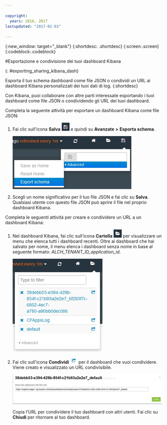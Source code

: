 ```yaml
---

copyright:
  years: 2016, 2017
lastupdated: "2017-02-03"

---
```


<!-- Common attributes used in the template are defined as follows: -->
{:new_window: target="_blank"}
{:shortdesc: .shortdesc}
{:screen:.screen}
{:codeblock:.codeblock}


#Esportazione e condivisione dei tuoi dashboard Kibana
<!-- for example, Uploading your data -->
{: #exporting_sharing_kibana_dash}
<!-- Provide an appropriate ID above -->

<!-- The short description section should include a sentence describing why this task is needed. For search engine optimization, include the service long name and "Bluemix". For example: -->

Esporta il tuo schema dashboard come file JSON o condividi un URL ai dashboard Kibana personalizzati dei tuoi dati di log. 
{:shortdesc}

<!-- Include a sentence to briefly introduce the steps/subtopics. Example: -->
Con Kibana, puoi collaborare con altre parti interessate esportando i tuoi dashboard come file JSON o condividendo gli URL dei tuoi dashboard.

Completa la seguente attività per esportare un dashboard Kibana come file JSON:

1. Fai clic sull'icona **Salva** ![icona Salva](images/logging_save.jpg) e quindi su **Avanzate** **>** **Esporta schema**.

    ![Esporta dashboard come file JSON](images/logging_export_json.jpg)

2. Scegli un nome significativo per il tuo file JSON e fai clic su **Salva**. Qualsiasi utente con questo file JSON può aprire il file nel proprio dashboard Kibana. 

Completa le seguenti attività per creare e condividere un URL a un dashboard Kibana:

1. Nel dashboard Kibana, fai clic sull'icona **Cartella** ![icona Cartella](images/logging_folder.jpg) per visualizzare un menu che elenca tutti i dashboard recenti. Oltre ai dashboard che hai salvato per nome, il menu elenca i dashboard senza nome in base al seguente formato: *ALCH_TENANT_ID_application_id*. 

    ![Elenco di dashboard](images/logging_list_of_dashboards.jpg)

2. Fai clic sull'icona **Condividi** ![icona Condividi](images/logging_create_url.jpg) per il dashboard che vuoi condividere. Viene creato e visualizzato un URL condivisibile. 

    ![Riquadro URL condivisibile](images/logging_shareable_link_popup.jpg)

    Copia l'URL per condividere il tuo dashboard con altri utenti. Fai clic su **Chiudi** per ritornare al tuo dashboard.
